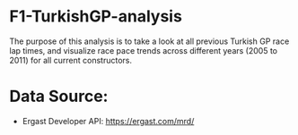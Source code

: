 # F1-TurkishGP-analysis
The purpose of this analysis is to take a look at all previous Turkish GP race lap times, and visualize race pace trends across different years (2005 to 2011) for all current constructors.

# Data Source:
  - Ergast Developer API: https://ergast.com/mrd/
